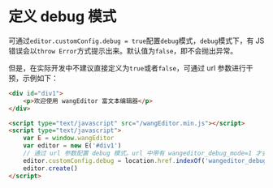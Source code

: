 # 定义 debug 模式

可通过`editor.customConfig.debug = true`配置`debug`模式，`debug`模式下，有 JS 错误会以`throw Error`方式提示出来。默认值为`false`，即不会抛出异常。

但是，在实际开发中不建议直接定义为`true`或者`false`，可通过 url 参数进行干预，示例如下：

```html
<div id="div1">
    <p>欢迎使用 wangEditor 富文本编辑器</p>
</div>

<script type="text/javascript" src="/wangEditor.min.js"></script>
<script type="text/javascript">
    var E = window.wangEditor
    var editor = new E('#div1')
    // 通过 url 参数配置 debug 模式。url 中带有 wangeditor_debug_mode=1 才会开启 debug 模式
    editor.customConfig.debug = location.href.indexOf('wangeditor_debug_mode=1') > 0
    editor.create()
</script>
```

